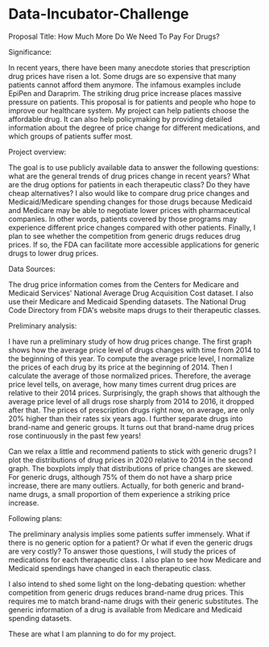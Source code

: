 # Data-Incubator-Challenge

Proposal Title: How Much More Do We Need To Pay For Drugs?

Significance: 

In recent years, there have been many anecdote stories that prescription drug prices have risen a lot. Some drugs are so expensive that many patients cannot afford them anymore. The infamous examples include EpiPen and Daraprim. The striking drug price increase places massive pressure on patients. This proposal is for patients and people who hope to improve our healthcare system. My project can help patients choose the affordable drug. It can also help policymaking by providing detailed information about the degree of price change for different medications, and which groups of patients suffer most. 

Project overview:

The goal is to use publicly available data to answer the following questions: what are the general trends of drug prices change in recent years? What are the drug options for patients in each therapeutic class? Do they have cheap alternatives?  I also would like to compare drug price changes and  Medicaid/Medicare spending changes for those drugs because Medicaid and Medicare may be able to negotiate lower prices with pharmaceutical companies. In other words, patients covered by those programs may experience different price changes compared with other patients.  Finally, I plan to see whether the competition from generic drugs reduces drug prices. If so, the FDA can facilitate more accessible applications for generic drugs to lower drug prices.

Data Sources: 

The drug price information comes from the Centers for Medicare and Medicaid Services' National Average Drug Acquisition Cost dataset. I also use their Medicare and Medicaid Spending datasets. The National Drug Code Directory from FDA's website maps drugs to their therapeutic classes.

Preliminary analysis:

I have run a preliminary study of how drug prices change. The first graph shows how the average price level of drugs changes with time from 2014 to the beginning of this year. To compute the average price level, I normalize the prices of each drug by its price at the beginning of 2014. Then I calculate the average of those normalized prices. Therefore, the average price level tells, on average, how many times current drug prices are relative to their 2014 prices. Surprisingly, the graph shows that although the average price level of all drugs rose sharply from 2014 to 2016, it dropped after that. The prices of prescription drugs right now, on average, are only 20% higher than their rates six years ago.  I further separate drugs into brand-name and generic groups. It turns out that brand-name drug prices rose continuously in the past few years!  

Can we relax a little and recommend patients to stick with generic drugs? I plot the distributions of drug prices in 2020 relative to 2014 in the second graph. The boxplots imply that distributions of price changes are skewed. For generic drugs, although 75% of them do not have a sharp price increase, there are many outliers. Actually, for both generic and brand-name drugs, a small proportion of them experience a striking price increase. 

Following plans:

The preliminary analysis implies some patients suffer immensely. What if there is no generic option for a patient? Or what if even the generic drugs are very costly? To answer those questions, I  will study the prices of medications for each therapeutic class. I also plan to see how Medicare and Medicaid spendings have changed in each therapeutic class. 

I also intend to shed some light on the long-debating question: whether competition from generic drugs reduces brand-name drug prices. This requires me to match brand-name drugs with their generic substitutes. The generic information of a drug is available from Medicare and Medicaid spending datasets. 

These are what I am planning to do for my project.
